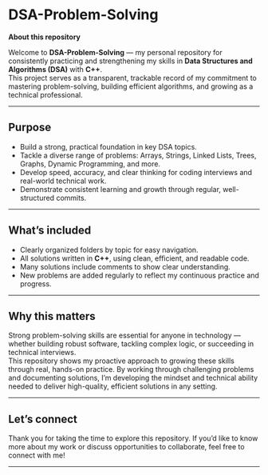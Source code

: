 # DSA-Problem-Solving
**About this repository**

Welcome to **DSA-Problem-Solving** — my personal repository for consistently practicing and strengthening my skills in **Data Structures and Algorithms (DSA)** with **C++**.  
This project serves as a transparent, trackable record of my commitment to mastering problem-solving, building efficient algorithms, and growing as a technical professional.

---

## **Purpose**

- Build a strong, practical foundation in key DSA topics.
- Tackle a diverse range of problems: Arrays, Strings, Linked Lists, Trees, Graphs, Dynamic Programming, and more.
- Develop speed, accuracy, and clear thinking for coding interviews and real-world technical work.
- Demonstrate consistent learning and growth through regular, well-structured commits.

---

## **What’s included**

- Clearly organized folders by topic for easy navigation.
- All solutions written in **C++**, using clean, efficient, and readable code.
- Many solutions include comments to show clear understanding.
- New problems are added regularly to reflect my continuous practice and progress.

---

## **Why this matters**

Strong problem-solving skills are essential for anyone in technology — whether building robust software, tackling complex logic, or succeeding in technical interviews.  
This repository shows my proactive approach to growing these skills through real, hands-on practice. By working through challenging problems and documenting solutions, I’m developing the mindset and technical ability needed to deliver high-quality, efficient solutions in any setting.

---

## **Let’s connect**

Thank you for taking the time to explore this repository. If you’d like to know more about my work or discuss opportunities to collaborate, feel free to connect with me!

---

